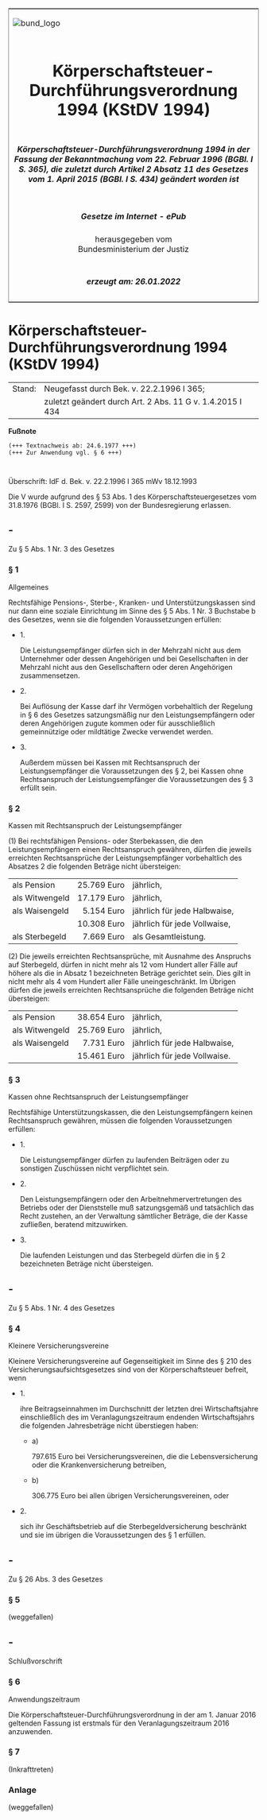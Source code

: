 <span id="DECKBLATT.html"></span>

<table border="0" frame="border" width="100%">

<tr valign="top">

<td align="left">

![bund\_logo](BfJ_2021_Web_de_de.gif)

</td>

<td align="right">

 

</td>

</tr>

<tr align="center" valign="middle">

<td colspan="2">

# Körperschaftsteuer-Durchführungsverordnung 1994 (KStDV 1994)

</td>

</tr>

<tr align="center" valign="middle">

<td colspan="2">

##### Körperschaftsteuer-Durchführungsverordnung 1994 in der Fassung der Bekanntmachung vom 22. Februar 1996 (BGBl. I S. 365), die zuletzt durch Artikel 2 Absatz 11 des Gesetzes vom 1. April 2015 (BGBl. I S. 434) geändert worden ist

</td>

</tr>

<tr align="center" valign="middle">

<td colspan="2">

  
  

##### Gesetze im Internet - ePub  
  
herausgegeben vom  
Bundesministerium der Justiz

</td>

</tr>

<tr align="center" valign="bottom">

<td colspan="2">

  
  

##### erzeugt am: 26.01.2022

</td>

</tr>

</table>

<span id="BJNR008480977.html"></span>

# Körperschaftsteuer-Durchführungsverordnung 1994 (KStDV 1994)

<div>

<div class="jnhtml">

|        |                                                           |
| ------ | --------------------------------------------------------- |
| Stand: | Neugefasst durch Bek. v. 22.2.1996 I 365;                 |
|        | zuletzt geändert durch Art. 2 Abs. 11 G v. 1.4.2015 I 434 |

</div>

</div>

<div>

  
**Fußnote**

<div class="jnhtml">

<div>

<div class="jurAbsatz">

  

``` 
(+++ Textnachweis ab: 24.6.1977 +++)
(+++ Zur Anwendung vgl. § 6 +++)

 
```

  
Überschrift: IdF d. Bek. v. 22.2.1996 I 365 mWv 18.12.1993

</div>

<div class="jurAbsatz">

  
Die V wurde aufgrund des § 53 Abs. 1 des Körperschaftsteuergesetzes vom
31.8.1976 (BGBl. I S. 2597, 2599) von der Bundesregierung erlassen.

</div>

</div>

</div>

</div>

<span id="BJNR008480977BJNG000102301.html"></span>

## \-  
Zu § 5 Abs. 1 Nr. 3 des Gesetzes

<span id="BJNR008480977BJNE000502301.html"></span>

### § 1  
Allgemeines

<div>

<div class="jnhtml">

<div>

<div class="jurAbsatz">

Rechtsfähige Pensions-, Sterbe-, Kranken- und Unterstützungskassen sind
nur dann eine soziale Einrichtung im Sinne des § 5 Abs. 1 Nr. 3
Buchstabe b des Gesetzes, wenn sie die folgenden Voraussetzungen
erfüllen:

  - 1\.
    
    <div style="">
    
    Die Leistungsempfänger dürfen sich in der Mehrzahl nicht aus dem
    Unternehmer oder dessen Angehörigen und bei Gesellschaften in der
    Mehrzahl nicht aus den Gesellschaftern oder deren Angehörigen
    zusammensetzen.
    
    </div>

  - 2\.
    
    <div style="">
    
    Bei Auflösung der Kasse darf ihr Vermögen vorbehaltlich der Regelung
    in § 6 des Gesetzes satzungsmäßig nur den Leistungsempfängern oder
    deren Angehörigen zugute kommen oder für ausschließlich
    gemeinnützige oder mildtätige Zwecke verwendet werden.
    
    </div>

  - 3\.
    
    <div style="">
    
    Außerdem müssen bei Kassen mit Rechtsanspruch der Leistungsempfänger
    die Voraussetzungen des § 2, bei Kassen ohne Rechtsanspruch der
    Leistungsempfänger die Voraussetzungen des § 3 erfüllt sein.
    
    </div>

</div>

</div>

</div>

</div>

<span id="BJNR008480977BJNE000605301.html"></span>

### § 2  
Kassen mit Rechtsanspruch der Leistungsempfänger

<div>

<div class="jnhtml">

<div>

<div class="jurAbsatz">

(1) Bei rechtsfähigen Pensions- oder Sterbekassen, die den
Leistungsempfängern einen Rechtsanspruch gewähren, dürfen die jeweils
erreichten Rechtsansprüche der Leistungsempfänger vorbehaltlich des
Absatzes 2 die folgenden Beträge nicht übersteigen:  

|                |             |                              |
| :------------- | ----------: | :--------------------------- |
| als Pension    | 25.769 Euro | jährlich,                    |
| als Witwengeld | 17.179 Euro | jährlich,                    |
| als Waisengeld |  5.154 Euro | jährlich für jede Halbwaise, |
|                | 10.308 Euro | jährlich für jede Vollwaise, |
| als Sterbegeld |  7.669 Euro | als Gesamtleistung.          |

</div>

<div class="jurAbsatz">

(2) Die jeweils erreichten Rechtsansprüche, mit Ausnahme des Anspruchs
auf Sterbegeld, dürfen in nicht mehr als 12 vom Hundert aller Fälle auf
höhere als die in Absatz 1 bezeichneten Beträge gerichtet sein. Dies
gilt in nicht mehr als 4 vom Hundert aller Fälle uneingeschränkt. Im
Übrigen dürfen die jeweils erreichten Rechtsansprüche die folgenden
Beträge nicht übersteigen:  

|                |             |                              |
| :------------- | ----------: | :--------------------------- |
| als Pension    | 38.654 Euro | jährlich,                    |
| als Witwengeld | 25.769 Euro | jährlich,                    |
| als Waisengeld |  7.731 Euro | jährlich für jede Halbwaise, |
|                | 15.461 Euro | jährlich für jede Vollwaise. |

</div>

</div>

</div>

</div>

<span id="BJNR008480977BJNE000702301.html"></span>

### § 3  
Kassen ohne Rechtsanspruch der Leistungsempfänger

<div>

<div class="jnhtml">

<div>

<div class="jurAbsatz">

Rechtsfähige Unterstützungskassen, die den Leistungsempfängern keinen
Rechtsanspruch gewähren, müssen die folgenden Voraussetzungen erfüllen:

  - 1\.
    
    <div style="">
    
    Die Leistungsempfänger dürfen zu laufenden Beiträgen oder zu
    sonstigen Zuschüssen nicht verpflichtet sein.
    
    </div>

  - 2\.
    
    <div style="">
    
    Den Leistungsempfängern oder den Arbeitnehmervertretungen des
    Betriebs oder der Dienststelle muß satzungsgemäß und tatsächlich das
    Recht zustehen, an der Verwaltung sämtlicher Beträge, die der Kasse
    zufließen, beratend mitzuwirken.
    
    </div>

  - 3\.
    
    <div style="">
    
    Die laufenden Leistungen und das Sterbegeld dürfen die in § 2
    bezeichneten Beträge nicht übersteigen.
    
    </div>

</div>

</div>

</div>

</div>

<span id="BJNR008480977BJNG000202301.html"></span>

## \-  
Zu § 5 Abs. 1 Nr. 4 des Gesetzes

<span id="BJNR008480977BJNE000806377.html"></span>

### § 4  
Kleinere Versicherungsvereine

<div>

<div class="jnhtml">

<div>

<div class="jurAbsatz">

Kleinere Versicherungsvereine auf Gegenseitigkeit im Sinne des § 210 des
Versicherungsaufsichtsgesetzes sind von der Körperschaftsteuer befreit,
wenn

  - 1\.
    
    <div style="">
    
    ihre Beitragseinnahmen im Durchschnitt der letzten drei
    Wirtschaftsjahre einschließlich des im Veranlagungszeitraum endenden
    Wirtschaftsjahrs die folgenden Jahresbeträge nicht überstiegen
    haben:
    
      - a)
        
        <div style="">
        
        797.615 Euro bei Versicherungsvereinen, die die
        Lebensversicherung oder die Krankenversicherung betreiben,
        
        </div>
    
      - b)
        
        <div style="">
        
        306.775 Euro bei allen übrigen Versicherungsvereinen, oder
        
        </div>
    
    </div>

  - 2\.
    
    <div style="">
    
    sich ihr Geschäftsbetrieb auf die Sterbegeldversicherung beschränkt
    und sie im übrigen die Voraussetzungen des § 1 erfüllen.
    
    </div>

</div>

</div>

</div>

</div>

<span id="BJNR008480977BJNG000401301.html"></span>

## \-  
Zu § 26 Abs. 3 des Gesetzes

<span id="BJNR008480977BJNE001202140.html"></span>

### § 5  
(weggefallen)

<span id="BJNR008480977BJNG000303301.html"></span>

## \-  
Schlußvorschrift

<span id="BJNR008480977BJNE000907377.html"></span>

### § 6  
Anwendungszeitraum

<div>

<div class="jnhtml">

<div>

<div class="jurAbsatz">

Die Körperschaftsteuer-Durchführungsverordnung in der am 1. Januar 2016
geltenden Fassung ist erstmals für den Veranlagungszeitraum 2016
anzuwenden.

</div>

</div>

</div>

</div>

<span id="BJNR008480977BJNE001102301.html"></span>

### § 7  

<div>

<div class="jnhtml">

<div>

<div class="jurAbsatz">

(Inkrafttreten)

</div>

</div>

</div>

</div>

<span id="BJNR008480977BJNE001302140.html"></span>

### Anlage  
(weggefallen)
